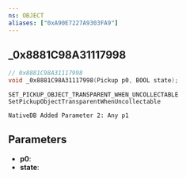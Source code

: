 ```yaml
---
ns: OBJECT
aliases: ["0xA90E7227A9303FA9"]
---
```

## _0x8881C98A31117998

```c
// 0x8881C98A31117998
void _0x8881C98A31117998(Pickup p0, BOOL state);
```

```
SET_PICKUP_OBJECT_TRANSPARENT_WHEN_UNCOLLECTABLE
SetPickupObjectTransparentWhenUncollectable

NativeDB Added Parameter 2: Any p1
```

## Parameters
* **p0**: 
* **state**: 

